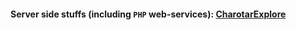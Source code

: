 #### Server side stuffs (including `PHP` web-services): [CharotarExplore](https://drive.google.com/open?id=0B9svjAuZEeT4MW9SczlpalZYOXM)
